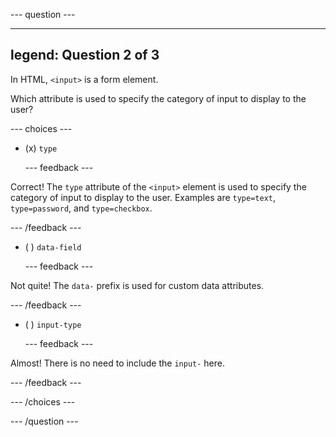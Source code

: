 \--- question ---

---

## legend: Question 2 of 3

In HTML, `<input>` is a form element.

Which attribute is used to specify the category of input to display to the user?

\--- choices ---

- (x) `type`

  \--- feedback ---

Correct! The `type` attribute of the `<input>` element is used to specify the category of input to display to the user. Examples are `type=text`, `type=password`, and `type=checkbox`.

\--- /feedback ---

- ( ) `data-field`

  \--- feedback ---

Not quite! The `data-` prefix is used for custom data attributes.

\--- /feedback ---

- ( ) `input-type`

  \--- feedback ---

Almost! There is no need to include the `input-` here.

\--- /feedback ---

\--- /choices ---

\--- /question ---
